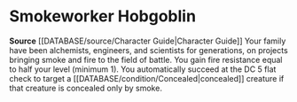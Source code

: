 ﻿---
id: '42'
name: Smokeworker Hobgoblin
rarity: Common
rus_type_level: null
source: '[[DATABASE/source/Character Guide|Character Guide]]'
trait: null
type: Heritage

---
# Smokeworker Hobgoblin

**Source** [[DATABASE/source/Character Guide|Character Guide]] 
Your family have been alchemists, engineers, and scientists for generations, on projects bringing smoke and fire to the field of battle. You gain fire resistance equal to half your level (minimum 1). You automatically succeed at the DC 5 flat check to target a [[DATABASE/condition/Concealed|concealed]] creature if that creature is concealed only by smoke.